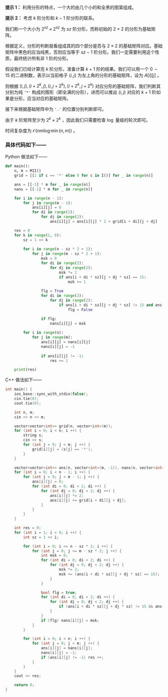 **提示 1：** 利用分形的特点，一个大的由几个小的和全黑的图案组成。

**提示 2：** 考虑 $k$ 阶分形和 $k-1$ 阶分形的联系。

我们称一个大小为 $2^{sz}\times 2^{sz}$ 为 $sz$ 阶分形，而称初始的 $2\times 2$ 的分形为基础矩阵。

根据定义，分形的判断就看组成其的四个部分是否与 $2\times 2$ 的基础矩阵对应。基础矩阵中黑色的应当纯黑，否则应当等于 $sz-1$ 阶分形。我们一定需要利用这个性质，最终统计所有非 $1$ 阶的分形。

假设我们已经计算完 $k$ 阶分形，准备计算 $k+1$ 阶的结果。我们可以用一个 $0\sim 15$ 的二进制数，表示以当前格子 $(i,j)$ 为左上角的分形的基础矩阵，设为 $A[i][j]$ 。

则根据 $(i,j),(i+2^k,j),(i,j+2^k),(i+2^k,j+2^k)$ 对应分形的基础矩阵，我们判断其分别为纯 `'*'` 构成的图形（即全满的分形），进而可以推出 $(i,j)$ 对应的 $k+1$ 阶如果是分形，应当对应的基础矩阵。

接下来根据基础矩阵中为 `'.'` 的位置分别判断即可。

由于 $k$ 阶矩阵至少为 $2^k\times 2^k$ ，因此我们只需要检查 $\log$ 量级的轮次即可。

时间复杂度为 $\mathcal{O}(nm\log\min(n, m))$ 。

### 具体代码如下——

Python 做法如下——

```Python []
def main():
    n, m = MII()
    grid = [[1 if c == '*' else 0 for c in I()] for _ in range(n)]

    ans = [[-1] * m for _ in range(n)]
    nans = [[-1] * m for _ in range(n)]

    for i in range(n - 1):
        for j in range(m - 1):
            ans[i][j] = 0
            for di in range(2):
                for dj in range(2):
                    ans[i][j] = ans[i][j] * 2 + grid[i + di][j + dj]

    res = 0
    for k in range(1, 8):
        sz = 1 << k
        
        for i in range(n - sz * 2 + 1):
            for j in range(m - sz * 2 + 1):
                msk = 0
                for di in range(2):
                    for dj in range(2):
                        msk *= 2
                        if ans[i + di * sz][j + dj * sz] == 15:
                            msk += 1
                
                flg = True
                for di in range(2):
                    for dj in range(2):
                        if ans[i + di * sz][j + dj * sz] != 15 and ans[i + di * sz][j + dj * sz] != msk:
                            flg = False

                if flg:
                    nans[i][j] = msk
        
        for i in range(n):
            for j in range(m):
                ans[i][j] = nans[i][j]
                nans[i][j] = -1
                
                if ans[i][j] != -1:
                    res += 1

    print(res)
```

C++ 做法如下——

```cpp []
int main() {
    ios_base::sync_with_stdio(false);
    cin.tie(0);
    cout.tie(0);

    int n, m;
    cin >> n >> m;

    vector<vector<int>> grid(n, vector<int>(m));
    for (int i = 0; i < n; i ++) {
        string s;
        cin >> s;
        for (int j = 0; j < m; j ++) {
            grid[i][j] = (s[j] == '*');
        }
    }

    vector<vector<int>> ans(n, vector<int>(m, -1)), nans(n, vector<int>(m, -1));
    for (int i = 0; i < n - 1; i ++) {
        for (int j = 0; j < m - 1; j ++) {
            ans[i][j] = 0;
            for (int di = 0; di < 2; di ++) {
                for (int dj = 0; dj < 2; dj ++) {
                    ans[i][j] *= 2;
                    ans[i][j] += grid[i + di][j + dj];
                }
            }
        }
    }

    int res = 0;
    for (int i = 1; i < 8; i ++) {
        int sz = 1 << i;

        for (int i = 0; i <= n - sz * 2; i ++) {
            for (int j = 0; j <= m - sz * 2; j ++) {
                int msk = 0; 
                for (int di = 0; di < 2; di ++) {
                    for (int dj = 0; dj < 2; dj ++) {
                        msk *= 2;
                        msk += (ans[i + di * sz][j + dj * sz] == 15);
                    }
                }

                bool flg = true;
                for (int di = 0; di < 2; di ++) {
                    for (int dj = 0; dj < 2; dj ++) {
                        if (ans[i + di * sz][j + dj * sz] != 15 && ans[i + di * sz][j + dj * sz] != msk) flg = false;
                    }
                }
                if (flg) nans[i][j] = msk;
            }
        }

        for (int i = 0; i < n; i ++) {
            for (int j = 0; j < m; j ++) {
                ans[i][j] = nans[i][j];
                nans[i][j] = -1;
                if (ans[i][j] != -1) res ++;
            }
        }
    }
    cout << res;

    return 0;
}
```